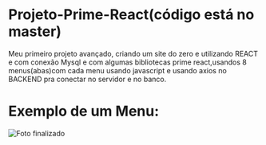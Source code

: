 # Projeto-Prime-React(código está no master)


 Meu primeiro projeto avançado, criando um site do zero e  utilizando REACT e com conexão Mysql e com algumas bibliotecas prime react,usandos 8 menus(abas)com cada menu usando javascript e usando axios no BACKEND pra conectar no servidor e no banco.
# Exemplo de um Menu:
![Foto finalizado](https://github.com/FelipeXavier99/Projeto-Prime-React/assets/127893679/cae6a5c9-7805-4964-ba56-c8f6ef058605)
